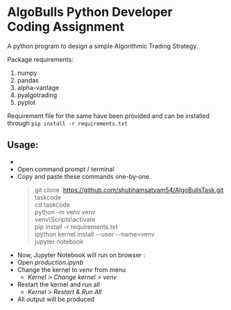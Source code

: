 # AlgoBulls Python Developer <br> Coding Assignment


A python program to design a simple Algorithmic Trading Strategy.

Package requirements:
1. numpy
2. pandas
3. alpha-vantage
4. pyalgotrading
5. pyplot

Requirement file for the same have been provided and can be installed through
`pip install -r requirements.txt`

## Usage:
- 
- Open command prompt / terminal 
- Copy and paste these commands one-by-one.
  > git clone `https://github.com/shubhamsatyam54/AlgoBullsTask.git taskcode <br>
  > cd taskcode<br>
  > python -m venv venv<br>
  > venv\Scripts\activate<br>
  > pip install -r requirements.txt<br>
  > ipython kernel install --user --name=venv<br>
  > jupyter notebook
- Now, Jupyter Notebook will run on browser :
- Open *production.ipynb*
- Change the kernel to *venv* from menu
  - *Kernel > Change kernel > venv*
- Restart the kernel and run all
  - *Kernel > Restart & Run All*
- All output will be produced